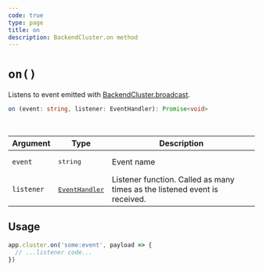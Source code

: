 ```yaml
---
code: true
type: page
title: on
description: BackendCluster.on method
---
```


# `on()`

<SinceBadge version="2.9.0" />

Listens to event emitted with [BackendCluster.broadcast](/core/2/framework/classes/backend-cluster/broadcast).

```ts
on (event: string, listener: EventHandler): Promise<void>
```

<br/>

| Argument | Type                  | Description                   |
|----------|-----------------------|-------------------------------|
| `event` | <pre>string</pre> | Event name |
| `listener` | <pre>[EventHandler](/core/2/framework/types/event-handler)</pre> | Listener function. Called as many times as the listened event is received. |

## Usage

```js
app.cluster.on('some:event', payload => {
  // ...listener code...
})
```
